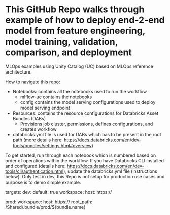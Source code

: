 # This GitHub Repo walks through example of how to deploy end-2-end model from feature engineering, model training, validation, comparison, and deployment
MLOps examples using Unity Catalog (UC) based on MLOps reference architecture.

How to navigate this repo:
- Notebooks: contains all the notebooks used to run the workflow
  - mlflow-uc contains the notebooks
  - config contains the model serving configurations used to deploy model serving endpoint
- Resources: contains the resource configurations for Databricks Asset Bundles (DABs)
  - Provisions job cluster, permissions, defines configurations, and creates workflow
- databricks.yml file is used for DABs which has to be present in the root path (more details here: https://docs.databricks.com/en/dev-tools/bundles/settings.html#overview)

To get started, run through each notebook which is numbered based on order of operations within the workflow. If you have Databricks CLI installed and configured (details here: https://docs.databricks.com/en/dev-tools/cli/authentication.html), update the databricks.yml file (instructions below). Only test in dev, this Repo is not setup for production use cases and purpose is to demo simple example. 

targets:
  dev:
    default: true
    workspace:
      host: https://<your Databricks Dev workspace>

  prod:
    workspace:
      host: https://<your Databricks Prod workspace>
      root_path: /Shared/.bundle/prod/${bundle.name}
